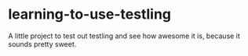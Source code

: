 learning-to-use-testling
========================

A little project to test out testling and see how awesome it is, because it sounds pretty sweet.
